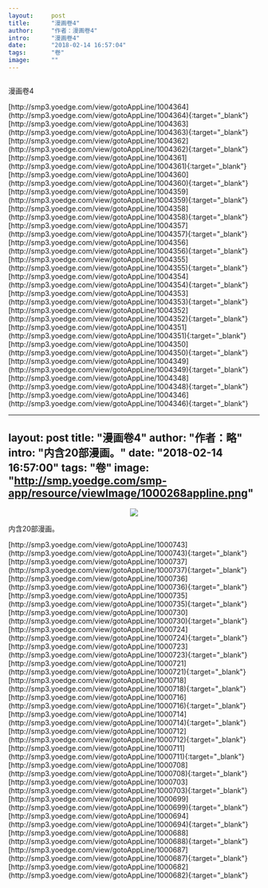 ```yaml
---
layout:     post
title:      "漫画卷4"
author:     "作者：漫画卷4"
intro:      "漫画卷4"
date:       "2018-02-14 16:57:04"
tags:       "卷"
image:      ""
---
```

<div style="text-align: center">
<p><img src=""/></p>
</div>
<p class="post-meta">
<span>漫画卷4</span>
</p>
[http://smp3.yoedge.com/view/gotoAppLine/1004364](http://smp3.yoedge.com/view/gotoAppLine/1004364){:target="_blank"}
[http://smp3.yoedge.com/view/gotoAppLine/1004363](http://smp3.yoedge.com/view/gotoAppLine/1004363){:target="_blank"}
[http://smp3.yoedge.com/view/gotoAppLine/1004362](http://smp3.yoedge.com/view/gotoAppLine/1004362){:target="_blank"}
[http://smp3.yoedge.com/view/gotoAppLine/1004361](http://smp3.yoedge.com/view/gotoAppLine/1004361){:target="_blank"}
[http://smp3.yoedge.com/view/gotoAppLine/1004360](http://smp3.yoedge.com/view/gotoAppLine/1004360){:target="_blank"}
[http://smp3.yoedge.com/view/gotoAppLine/1004359](http://smp3.yoedge.com/view/gotoAppLine/1004359){:target="_blank"}
[http://smp3.yoedge.com/view/gotoAppLine/1004358](http://smp3.yoedge.com/view/gotoAppLine/1004358){:target="_blank"}
[http://smp3.yoedge.com/view/gotoAppLine/1004357](http://smp3.yoedge.com/view/gotoAppLine/1004357){:target="_blank"}
[http://smp3.yoedge.com/view/gotoAppLine/1004356](http://smp3.yoedge.com/view/gotoAppLine/1004356){:target="_blank"}
[http://smp3.yoedge.com/view/gotoAppLine/1004355](http://smp3.yoedge.com/view/gotoAppLine/1004355){:target="_blank"}
[http://smp3.yoedge.com/view/gotoAppLine/1004354](http://smp3.yoedge.com/view/gotoAppLine/1004354){:target="_blank"}
[http://smp3.yoedge.com/view/gotoAppLine/1004353](http://smp3.yoedge.com/view/gotoAppLine/1004353){:target="_blank"}
[http://smp3.yoedge.com/view/gotoAppLine/1004352](http://smp3.yoedge.com/view/gotoAppLine/1004352){:target="_blank"}
[http://smp3.yoedge.com/view/gotoAppLine/1004351](http://smp3.yoedge.com/view/gotoAppLine/1004351){:target="_blank"}
[http://smp3.yoedge.com/view/gotoAppLine/1004350](http://smp3.yoedge.com/view/gotoAppLine/1004350){:target="_blank"}
[http://smp3.yoedge.com/view/gotoAppLine/1004349](http://smp3.yoedge.com/view/gotoAppLine/1004349){:target="_blank"}
[http://smp3.yoedge.com/view/gotoAppLine/1004348](http://smp3.yoedge.com/view/gotoAppLine/1004348){:target="_blank"}
[http://smp3.yoedge.com/view/gotoAppLine/1004346](http://smp3.yoedge.com/view/gotoAppLine/1004346){:target="_blank"}


---
layout:     post
title:      "漫画卷4"
author:     "作者：略"
intro:      "内含20部漫画。"
date:       "2018-02-14 16:57:00"
tags:       "卷"
image:      "http://smp.yoedge.com/smp-app/resource/viewImage/1000268appline.png"
---
<div style="text-align: center">
<p><img src="http://smp.yoedge.com/smp-app/resource/viewImage/1000268appline.png"/></p>
</div>
<p class="post-meta">
<span>内含20部漫画。</span>
</p>
[http://smp3.yoedge.com/view/gotoAppLine/1000743](http://smp3.yoedge.com/view/gotoAppLine/1000743){:target="_blank"}
[http://smp3.yoedge.com/view/gotoAppLine/1000737](http://smp3.yoedge.com/view/gotoAppLine/1000737){:target="_blank"}
[http://smp3.yoedge.com/view/gotoAppLine/1000736](http://smp3.yoedge.com/view/gotoAppLine/1000736){:target="_blank"}
[http://smp3.yoedge.com/view/gotoAppLine/1000735](http://smp3.yoedge.com/view/gotoAppLine/1000735){:target="_blank"}
[http://smp3.yoedge.com/view/gotoAppLine/1000730](http://smp3.yoedge.com/view/gotoAppLine/1000730){:target="_blank"}
[http://smp3.yoedge.com/view/gotoAppLine/1000724](http://smp3.yoedge.com/view/gotoAppLine/1000724){:target="_blank"}
[http://smp3.yoedge.com/view/gotoAppLine/1000723](http://smp3.yoedge.com/view/gotoAppLine/1000723){:target="_blank"}
[http://smp3.yoedge.com/view/gotoAppLine/1000721](http://smp3.yoedge.com/view/gotoAppLine/1000721){:target="_blank"}
[http://smp3.yoedge.com/view/gotoAppLine/1000718](http://smp3.yoedge.com/view/gotoAppLine/1000718){:target="_blank"}
[http://smp3.yoedge.com/view/gotoAppLine/1000716](http://smp3.yoedge.com/view/gotoAppLine/1000716){:target="_blank"}
[http://smp3.yoedge.com/view/gotoAppLine/1000714](http://smp3.yoedge.com/view/gotoAppLine/1000714){:target="_blank"}
[http://smp3.yoedge.com/view/gotoAppLine/1000712](http://smp3.yoedge.com/view/gotoAppLine/1000712){:target="_blank"}
[http://smp3.yoedge.com/view/gotoAppLine/1000711](http://smp3.yoedge.com/view/gotoAppLine/1000711){:target="_blank"}
[http://smp3.yoedge.com/view/gotoAppLine/1000708](http://smp3.yoedge.com/view/gotoAppLine/1000708){:target="_blank"}
[http://smp3.yoedge.com/view/gotoAppLine/1000703](http://smp3.yoedge.com/view/gotoAppLine/1000703){:target="_blank"}
[http://smp3.yoedge.com/view/gotoAppLine/1000699](http://smp3.yoedge.com/view/gotoAppLine/1000699){:target="_blank"}
[http://smp3.yoedge.com/view/gotoAppLine/1000694](http://smp3.yoedge.com/view/gotoAppLine/1000694){:target="_blank"}
[http://smp3.yoedge.com/view/gotoAppLine/1000688](http://smp3.yoedge.com/view/gotoAppLine/1000688){:target="_blank"}
[http://smp3.yoedge.com/view/gotoAppLine/1000687](http://smp3.yoedge.com/view/gotoAppLine/1000687){:target="_blank"}
[http://smp3.yoedge.com/view/gotoAppLine/1000682](http://smp3.yoedge.com/view/gotoAppLine/1000682){:target="_blank"}


